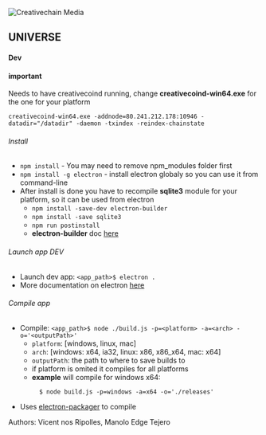 ![Creativechain Media](https://www.creativechain.org/wp-content/uploads/2016/04/Logo-cretivechain-header-2.2.png)

## UNIVERSE

#### Dev

#### important
Needs to have creativecoind running, change **creativecoind-win64.exe** for the one for your platform
```
creativecoind-win64.exe -addnode=80.241.212.178:10946 -datadir="/datadir" -daemon -txindex -reindex-chainstate
```

###### Install

* `npm install` - You may need to remove npm_modules folder first
* `npm install -g electron` - install electron globaly so you can use it from command-line
* After install is done you have to recompile **sqlite3** module for your platform, so it can be used from electron
  * `npm install -save-dev electron-builder`
  * `npm install -save sqlite3`
  * `npm run postinstall`
  * **electron-builder** doc [here](https://github.com/electron-userland/electron-builder/wiki/Multi-Platform-Build)


###### Launch app DEV
* Launch dev app:  `<app_path>$ electron .`
* More documentation on electron [here](https://github.com/electron/electron)

###### Compile app
* Compile:  `<app_path>$ node ./build.js -p=<platform> -a=<arch> -o='<outputPath>'`
    * `platform`: [windows, linux, mac]
    * `arch`: [windows: x64, ia32, linux: x86, x86_x64, mac: x64]
    * `outputPath`: the path to where to save builds to
    * if platform is omited it compiles for all platforms
    * **example** will compile for windows x64:
      ```
        $ node build.js -p=windows -a=x64 -o='./releases'
      ```
* Uses [electron-packager](https://github.com/electron-userland/electron-packager) to compile

Authors: Vicent nos Ripolles, Manolo Edge Tejero
